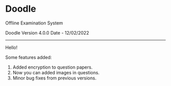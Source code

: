 # Doodle
Offline Examination System

Doodle Version 4.0.0
Date - 12/02/2022

---------------------------------------------------------------------------------------------------------------------------
Hello!

Some features added:
1. Added encryption to question papers.
2. Now you can added images in questions.
3. Minor bug fixes from previous versions.
